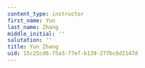 ```yaml
---
content_type: instructor
first_name: Yun
last_name: Zhang
middle_initial: ''
salutation: ''
title: Yun Zhang
uid: 15c25cd6-75a3-77ef-b139-277bc6d2147d
---
```

